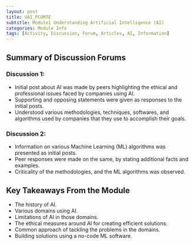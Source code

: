 ```yaml
---
layout: post
title: UAI_PCOM7E
subtitle: Module1 Understanding Artificial Intelligence (AI)
categories: Module Info
tags: [Activity, Discussion, Forum, Articles, AI, Information]
---
```


## Summary of Discussion Forums

### Discussion 1:
- Initial post about AI was made by peers highlighting the ethical and professional issues faced by companies using AI.
- Supporting and opposing statements were given as responses to the initial posts.
- Understood various methodologies, techniques, softwares, and algorithms used by companies that they use to accomplish their goals.

### Discussion 2:
- Information on various Machine Learning (ML) algorithms was presented as initial posts.
- Peer responses were made on the same, by stating additional facts and examples.
- Criticality of the methodologies, and the ML algorithms was observed.


## Key Takeaways From the Module
- The history of AI.
- Various domains using AI.
- Limitations of AI in those domains.
- The ethical measures around AI for creating efficient solutions.
- Common approach of tackling the problems in the domains.
- Building solutions using a no-code ML software.
